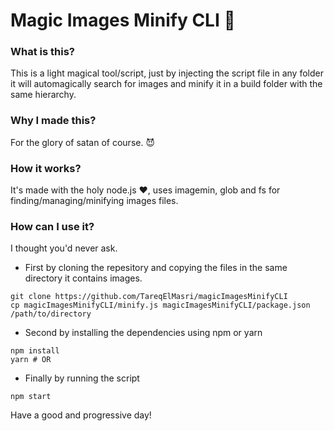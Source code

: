 # Magic Images Minify CLI 🌈
### What is this?
This is a light magical tool/script, just by injecting the script file in any folder it will automagically search for images and minify it in a build folder with the same hierarchy.
### Why I made this?
For the glory of satan of course. 😈
### How it works?
It's made with the holy node.js ❤️, uses imagemin, glob and fs for finding/managing/minifying images files.
### How can I use it?
I thought you'd never ask.
- First by cloning the repesitory and copying the files in the same directory it contains images.
```
git clone https://github.com/TareqElMasri/magicImagesMinifyCLI
cp magicImagesMinifyCLI/minify.js magicImagesMinifyCLI/package.json /path/to/directory
```
- Second by installing the dependencies using npm or yarn
```
npm install 
yarn # OR
```
- Finally by running the script
```
npm start
```

Have a good and progressive day!
